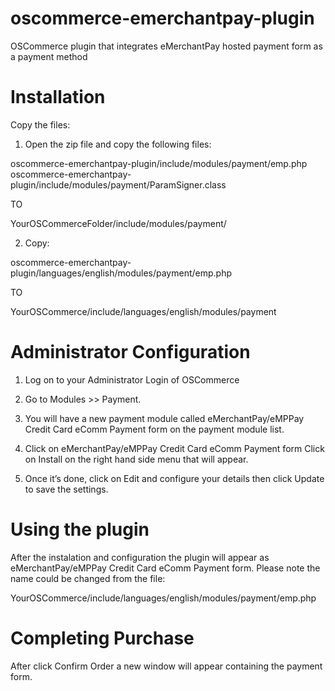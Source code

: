 oscommerce-emerchantpay-plugin
==============================

OSCommerce plugin that integrates eMerchantPay hosted payment form as a payment method

Installation
==============================
Copy the files:

1) Open the zip file and copy the following files:

oscommerce-emerchantpay-plugin/include/modules/payment/emp.php
oscommerce-emerchantpay-plugin/include/modules/payment/ParamSigner.class

TO 

YourOSCommerceFolder/include/modules/payment/

2) Copy:

oscommerce-emerchantpay-plugin/languages/english/modules/payment/emp.php 

TO 

YourOSCommerce/include/languages/english/modules/payment


Administrator Configuration
==============================
1) Log on to your Administrator Login of OSCommerce

2) Go to Modules >> Payment.

3) You will have a new payment module called eMerchantPay/eMPPay Credit Card eComm Payment form on the payment module list.

4) Click on eMerchantPay/eMPPay Credit Card eComm Payment form Click on Install on the right hand side menu that will appear.

5) Once it’s done, click on Edit and configure your details then click Update to save the settings.


Using the plugin
==============================
After the instalation and configuration the plugin will appear as eMerchantPay/eMPPay Credit Card eComm Payment form.
Please note the name could be changed from the file:

YourOSCommerce/include/languages/english/modules/payment/emp.php


Completing Purchase
==============================
After click Confirm Order a new window will appear containing the payment form.

